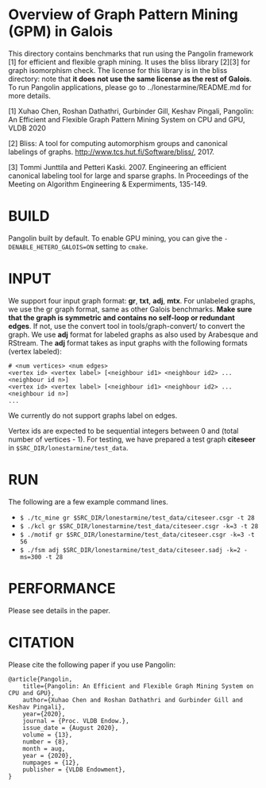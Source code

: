 Overview of Graph Pattern Mining (GPM) in Galois
================================================================================

This directory contains benchmarks that run using the Pangolin framework [1]
for efficient and flexible graph mining.  It uses the bliss library [2][3] for
graph isomorphism check.  The license for this library is in the bliss
directory: note that **it does not use the same license as the rest of
Galois**.  To run Pangolin applications, please go to ../lonestarmine/README.md
for more details.

[1] Xuhao Chen, Roshan Dathathri, Gurbinder Gill, Keshav Pingali, 
Pangolin: An Efficient and Flexible Graph Pattern Mining System on CPU and GPU, VLDB 2020

[2] Bliss: A tool for computing automorphism groups and canonical 
labelings of graphs. http://www.tcs.hut.fi/Software/bliss/, 2017.

[3] Tommi Junttila and Petteri Kaski. 2007. Engineering an efficient 
canonical labeling tool for large and sparse graphs. In Proceedings 
of the Meeting on Algorithm Engineering & Expermiments, 135-149.

BUILD
===========

Pangolin built by default. To enable GPU mining, you can give the
`-DENABLE_HETERO_GALOIS=ON` setting to `cmake`.

INPUT
===========

We support four input graph format: **gr**, **txt**, **adj**, **mtx**.
For unlabeled graphs, we use the gr graph format, same as other Galois benchmarks.
**Make sure that the graph is symmetric and contains no self-loop or redundant edges**.
If not, use the convert tool in tools/graph-convert/ to convert the graph.
We use **adj** format for labeled graphs as also used by Arabesque and RStream.
The **adj** format takes as input graphs with the following formats (vertex labeled):

```
# <num vertices> <num edges>
<vertex id> <vertex label> [<neighbour id1> <neighbour id2> ... <neighbour id n>]
<vertex id> <vertex label> [<neighbour id1> <neighbour id2> ... <neighbour id n>]
...
```

We currently do not support graphs label on edges.

Vertex ids are expected to be sequential integers between 0 and (total number of vertices - 1).
For testing, we have prepared a test graph **citeseer** in `$SRC_DIR/lonestarmine/test_data`.

RUN
===========

The following are a few example command lines.

- `$ ./tc_mine gr $SRC_DIR/lonestarmine/test_data/citeseer.csgr -t 28`
- `$ ./kcl gr $SRC_DIR/lonestarmine/test_data/citeseer.csgr -k=3 -t 28`
- `$ ./motif gr $SRC_DIR/lonestarmine/test_data/citeseer.csgr -k=3 -t 56`
- `$ ./fsm adj $SRC_DIR/lonestarmine/test_data/citeseer.sadj -k=2 -ms=300 -t 28`

PERFORMANCE
===========

Please see details in the paper.

CITATION
==========

Please cite the following paper if you use Pangolin:

```
@article{Pangolin,
	title={Pangolin: An Efficient and Flexible Graph Mining System on CPU and GPU},
	author={Xuhao Chen and Roshan Dathathri and Gurbinder Gill and Keshav Pingali},
	year={2020},
	journal = {Proc. VLDB Endow.},
	issue_date = {August 2020},
	volume = {13},
	number = {8},
	month = aug,
	year = {2020},
	numpages = {12},
	publisher = {VLDB Endowment},
}
```
